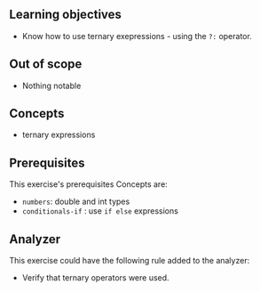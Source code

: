 ## Learning objectives

- Know how to use ternary exepressions - using the `?:` operator.

## Out of scope

- Nothing notable

## Concepts

- ternary expressions

## Prerequisites

This exercise's prerequisites Concepts are:

- `numbers`: double and int types
- `conditionals-if` : use `if else` expressions

## Analyzer

This exercise could have the following rule added to the analyzer:

- Verify that ternary operators were used.
